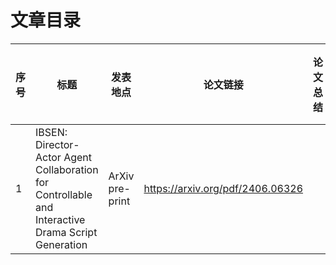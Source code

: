 # 文章目录


|序号|标题|发表地点|论文链接|论文总结|涉及技术栈|阅读状态|笔记链接|
| - | - | - |- |- |- |- |-|
|1|IBSEN: Director-Actor Agent Collaboration for Controllable and Interactive Drama Script Generation|ArXiv pre-print|https://arxiv.org/pdf/2406.06326|||<mark>未读<mark>||
